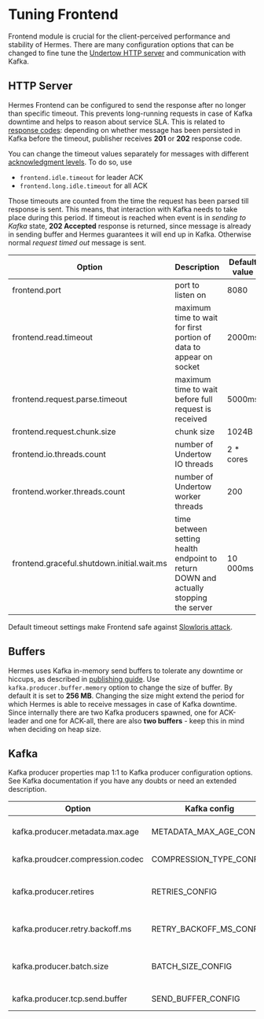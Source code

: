 # Tuning Frontend

Frontend module is crucial for the client-perceived performance and stability of Hermes. There are many configuration
options that can be changed to fine tune the [Undertow HTTP server](http://undertow.io) and communication with Kafka.

## HTTP Server

Hermes Frontend can be configured to send the response after no longer than specific timeout. This prevents long-running
requests in case of Kafka downtime and helps to reason about service SLA. This is related to
[response codes](/user/publishing/#response-codes): depending on whether message has been persisted in Kafka before the
timeout, publisher receives **201** or **202** response code.

You can change the timeout values separately for messages with different [acknowledgment levels](/user/publishing/#acknowledgment-level).
To do so, use

* `frontend.idle.timeout` for leader ACK
* `frontend.long.idle.timeout` for all ACK

Those timeouts are counted from the time the request has been parsed till response is sent. This means, that
interaction with Kafka needs to take place during this period. If timeout is reached when event is in
*sending to Kafka* state, **202 Accepted** response is returned, since message is already in sending buffer and Hermes
guarantees it will end up in Kafka. Otherwise normal *request timed out* message is sent.


Option                                     | Description                                                                          | Default value
------------------------------------------ | ------------------------------------------------------------------------------------ | -------------
frontend.port                              | port to listen on                                                                    | 8080
frontend.read.timeout                      | maximum time to wait for first portion of data to appear on socket                   | 2000ms
frontend.request.parse.timeout             | maximum time to wait before full request is received                                 | 5000ms
frontend.request.chunk.size                | chunk size                                                                           | 1024B
frontend.io.threads.count                  | number of Undertow IO threads                                                        | 2 * cores
frontend.worker.threads.count              | number of Undertow worker threads                                                    | 200
frontend.graceful.shutdown.initial.wait.ms | time between setting health endpoint to return DOWN and actually stopping the server | 10 000ms

Default timeout settings make Frontend safe against [Slowloris attack](https://en.wikipedia.org/wiki/Slowloris_(software)).


## Buffers

Hermes uses Kafka in-memory send buffers to tolerate any downtime or hiccups, as described in
[publishing guide](/user/publishing/#buffering). Use `kafka.producer.buffer.memory` option to change the size of buffer.
By default it is set to **256 MB**. Changing the size might extend the period for which Hermes is able to receive
messages in case of Kafka downtime. Since internally there are two Kafka producers spawned, one for ACK-leader and one
for ACK-all, there are also **two buffers** - keep this in mind when deciding on heap size.

## Kafka

Kafka producer properties map 1:1 to Kafka producer configuration options. See Kafka documentation if you have any doubts
or need an extended description.

Option                           | Kafka config            | Description                            | Default value
-------------------------------- | ----------------------- | -------------------------------------- | -------------
kafka.producer.metadata.max.age  | METADATA_MAX_AGE_CONFIG | how old can topic metadata be          | 30000 ms
kafka.proudcer.compression.codec | COMPRESSION_TYPE_CONFIG | compression algorithm                  | none
kafka.producer.retires           | RETRIES_CONFIG          | how many times should we retry sending | Integer.MAX_VALUE
kafka.producer.retry.backoff.ms  | RETRY_BACKOFF_MS_CONFIG | backoff between retries                | 256 ms
kafka.producer.batch.size        | BATCH_SIZE_CONFIG       | size of sent message batch in bytes    | 16 kB
kafka.producer.tcp.send.buffer   | SEND_BUFFER_CONFIG      | size of TCP buffer                     | 128 kB
